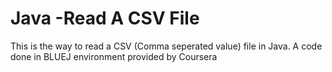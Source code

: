 # Java -Read A CSV File

This is the way to read a CSV (Comma seperated value) file in Java. A code done in BLUEJ environment provided by Coursera
